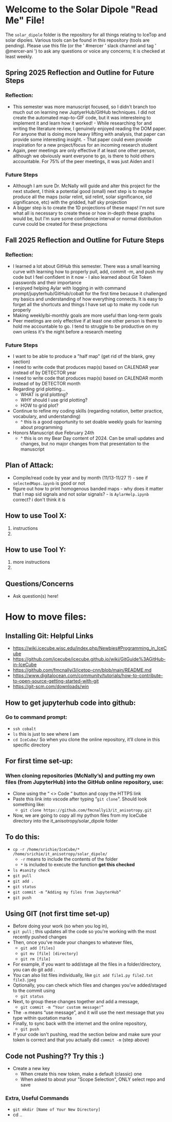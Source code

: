 # Welcome to the Solar Dipole "Read Me" File!

The `solar_dipole` folder is the repository for all things relating to IceTop and solar dipoles. Various tools can be found in this repository (tools are pending). Please use this file (or the ' #mercer ' slack channel and tag ' @mercer-ani ') to ask any questions or voice any concerns; it is checked at least weekly.

## Spring 2025 Reflection and Outline for Future Steps 
### Reflection:
- This semester was more manuscript focused, so I didn't branch too much out on learning new JuptyerHub/GitHub techniques. I did not create the automated map-to-GIF code, but it was interesteing to implement it and learn how it worked!
      - While researching for and writing the literature review, I genuinely enjoyed reading the DOM paper. For anyone that is doing more heavy lifting with analysis, that paper can provide some interesting insight.
            - That paper could even provide inspiration for a new project/focus for an incoming research student
- Again, peer meetings are only effective if at least one other person, although we obviously want everyone to go, is there to hold others accountable. For 75% of the peer meetings, it was just Aiden and I
### Future Steps
- Although I am sure Dr. McNally will guide and alter this project for the next student, I think a potential good (small) next step is to maybe produce all the maps (solar relint, sid relint, solar significance, sid significance, etc) with the gridded, half sky projection
- A bigger step is to create the 1D projections of these maps! I'm not sure what all is necessary to create these or how in-depth these graphs would be, but I'm sure some confidence interval or normal distribution curve could be created for these projections

## Fall 2025 Reflection and Outline for Future Steps 
### Reflection:
- I learned a lot about GitHub this semester. There was a small learning curve with learning how to properly pull, add, commit -m, and push my code but I feel confident in it now
      - I also learned about Git Token passwords and their importance
- I enjoyed helping Aylar with logging in with command prompt/jupyterhub/GitHub/cobalt for the first time because it challenged my basics and understanding of how everything connects. It is easy to forget all the shortcuts and things I have set up to make my code run properly
- Making weekly/bi-monthly goals are more useful than long-term goals
- Peer meetings are only effective if at least one other person is there to hold me accountable to go. I tend to struggle to be productive on my own unless it's the night before a research meeting
### Future Steps
- I want to be able to produce a "half map" (get rid of the blank, grey section)
- I need to write code that produces map(s) based on CALENDAR year instead of by DETECTOR year
- I need to write code that produces map(s) based on CALENDAR month instead of by DETECTOR month
- Regarding grid plotting...
  - WHAT is grid plotting?
  - WHY should I use grid plotting?
  - HOW to grid plot?
- Continue to refine my coding skills (regarding notation, better practice, vocabulary, and understanding)
  - ^ this is a good opportunity to set doable weekly goals for learning about programming
- Honors Manuscript due February 24th
  - ^ this is on my Bear Day content of 2024. Can be small updates and changes, but no major changes from that presentation to the manuscript

## Plan of Attack:
- Compile/read code by year and by month (11/13-11/27 ?)
      - see if `selectedMaps.ipynb` is good or not
- figure out how to print homogenous banded maps
      - why does it matter that I map sid signals and not solar signals?
      - is `AylarHelp.ipynb` correct? i don't think it is

## How to use Tool X:
1. instructions
2. 

## How to use Tool Y:
1. more instructions
2. 

## Questions/Concerns
- Ask question(s) here!

# How to move files:
## Installing Git: Helpful Links
- https://wiki.icecube.wisc.edu/index.php/Newbies#Programming_in_IceCube
- https://github.com/icecube/icecube.github.io/wiki/GitGuide%3AGitHub-in-IceCube
- https://github.com/fmcnallyi3/icetop-cnn/blob/main/README.md
- https://www.digitalocean.com/community/tutorials/how-to-contribute-to-open-source-getting-started-with-git
- https://git-scm.com/downloads/win

## How to get jupyterhub code into github:
### Go to command prompt:
- `ssh cobalt`
- `ls` this is just to see where I am
- `cd IceCube/` So when you clone the online repository, it’ll clone in this specific directory
## For first time set-up:
### When cloning repositories (McNally’s) and putting my own files (from JupyterHub) into the GitHub online repository, use:
- Clone using the “ <> Code “ button and copy the HTTPS link
- Paste this link into vscode after typing “` git clone `“. Should look something like:
    - `git clone https://github.com/fmcnallyi3/it_anisotropy.git`
- Now, we are going to copy all my python files from my IceCube directory into the it_anisotropy/solar_dipole folder
## To do this:
- `cp -r /home/srichie/IceCube/* /home/srichie/it_anisotropy/solar_dipole/`
    - `-r` means to include the contents of the folder
    - `*` is included to execute the function **get this checked**
- `ls #sanity check`
- `git pull`
- `git add .`
- `git status`
- `git commit -m “Adding my files from JupyterHub”`
- `git push`
## Using GIT (not first time set-up)
- Before doing your work (so when you log in),
- `git pull` ; this updates all the code so you're working with the most recently pushed changes
- Then, once you’ve made your changes to whatever files,
    - `git add [files]`
    - `git mv [file] [directory]`
    - `git rm [file]`
- For example, if you want to add/stage all the files in a folder/directory, you can do git add .
- You can also list files individually, like `git add file1.py file2.txt file3.jpeg`
- Optionally, you can check which files and changes you’ve added/staged to the commit using
  - `git status`
- Next, to group these changes together and add a message,
  - `git commit -m “Your custom message!”`
- The `-m` means “use message”, and it will use the next message that you type within quotation marks
- Finally, to sync back with the internet and the online repository,
  - `git push`
- If your code isn't pushing, read the section below and make sure your token is correct and that you actually did `commit -m` (step above)

## Code not Pushing?? Try this :)
- Create a new key
  - When create this new token, make a default (classic) one
  - When asked to about your "Scope Selection", ONLY select repo and save
  
 ### Extra, Useful Commands
 - `git mkdir [Name of Your New Directory]`
 - cd ..
